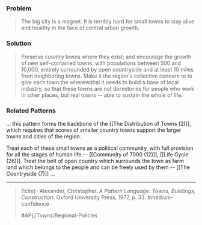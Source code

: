 ### Problem
>The big city is a magnet. It is terribly hard for small towns to stay alive and healthy in the face of central urban growth.

### Solution
>Preserve country towns where they exist; and encourage the growth of new self-contained towns, with populations between 500 and 10,000, entirely surrounded by open countryside and at least 10 miles from neighboring towns. Make it the region's collective concern to to give each town the wherewithal it needs to build a base of local industry, so that these towns are not dormitories for people who work in other places, but real towns -- able to sustain the whole of life. 

### Related Patterns
... this pattern forms the backbone of the [[The Distribution of Towns (2)]], which requires that scores of smaller country towns support the larger towns and cities of the region.

Treat each of these small towns as a political community, with full provision for all the stages of human life -- [[Community of 7000 (12)]], [[Life Cycle (26)]]. Treat the belt of open country which surrounds the town as farm land which belongs to the people and can be freely used by them -- [[The Countryside (7)]] ...

---

> [!cite]- Alexander, Christopher. _A Pattern Language: Towns, Buildings, Construction_. Oxford University Press, 1977, p. 33.
> #medium-confidence 
> 
> #APL/Towns/Regional-Policies 